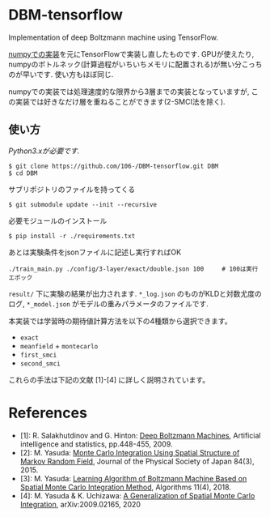 DBM-tensorflow
===
Implementation of deep Boltzmann machine using TensorFlow.

[numpyでの実装](https://github.com/106-/Deep-Boltzmann-Machine)を元にTensorFlowで実装し直したものです.
GPUが使えたり, numpyのボトルネック(計算過程がいちいちメモリに配置される)が無い分こっちのが早いです.
使い方もほぼ同じ.

numpyでの実装では処理速度的な限界から3層までの実装となっていますが, この実装では好きなだけ層を重ねることができます(2-SMCI法を除く).

## 使い方
_Python3.xが必要です._
```
$ git clone https://github.com/106-/DBM-tensorflow.git DBM
$ cd DBM
```
サブリポジトリのファイルを持ってくる
```
$ git submodule update --init --recursive
```
必要モジュールのインストール
```
$ pip install -r ./requirements.txt
```
あとは実験条件をjsonファイルに記述し実行すればOK
```
./train_main.py ./config/3-layer/exact/double.json 100     # 100は実行エポック
```
`result/` 下に実験の結果が出力されます. `*_log.json` のものがKLDと対数尤度のログ, `*_model.json` がモデルの重みパラメータのファイルです.

本実装では学習時の期待値計算方法を以下の4種類から選択できます。

* `exact`
* `meanfield` + `montecarlo`
* `first_smci`
* `second_smci`

これらの手法は下記の文献 [1]-[4] に詳しく説明されています。

# References
- [1]: R. Salakhutdinov and G. Hinton: [Deep Boltzmann Machines](http://proceedings.mlr.press/v5/salakhutdinov09a/salakhutdinov09a.pdf), Artificial intelligence and statistics, pp.448-455, 2009.
- [2]: M. Yasuda: [Monte Carlo Integration Using Spatial Structure of Markov Random Field](https://journals.jps.jp/doi/10.7566/JPSJ.84.034001), Journal of the Physical Society of Japan 84(3), 2015.
- [3]: M. Yasuda: [Learning Algorithm of Boltzmann Machine Based on Spatial Monte Carlo Integration Method](https://www.mdpi.com/1999-4893/11/4/42/htm),  Algorithms 11(4), 2018.
- [4]: M. Yasuda & K. Uchizawa: [A Generalization of Spatial Monte Carlo Integration](https://arxiv.org/abs/2009.02165), arXiv:2009.02165, 2020